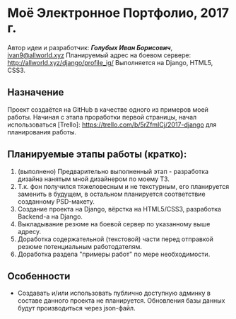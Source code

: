 # Моё Электронное Портфолио, 2017 г.
Автор идеи и разработчик: _**Голубых Иван Борисович**_, <ivan9@allworld.xyz>
Планируемый адрес на боевом сервере: <http://allworld.xyz/django/profile_ig/>
Выполняется на Django, HTML5, CSS3.

## Назначение

Проект создаётся на GitHub в качестве одного из примеров моей работы.
Начиная с этапа проработки первой страницы, начал использоваться [Trello]: <https://trello.com/b/5rZfmICj/2017-django> для планирования работы.

## Планируемые этапы работы (кратко):

1. (выполнено) Предварительно выполненный этап - разработка дизайна нанятым мной дизайнером по моему ТЗ.
2. Т.к. фон получился тяжеловесным и не текстурным, его планируется заменить в будущем, в остальном планируется соответствие созданному PSD-макету.
3. Создание проекта на Django, вёрстка на HTML5/CSS3, разработка Backend-а на Django.
4. Выкладывание резюме на боевой сервер по указанному выше адресу.
5. Доработка содержательной (текстовой) части перед отправкой резюме потенциальным работодателям.
6. Доработка раздела "примеры работ" по мере необходимости.

## Особенности

* Создавать и/или использовать публично доступную админку в составе данного проекта не планируется. Обновления базы данных будут производиться через json-файл.
